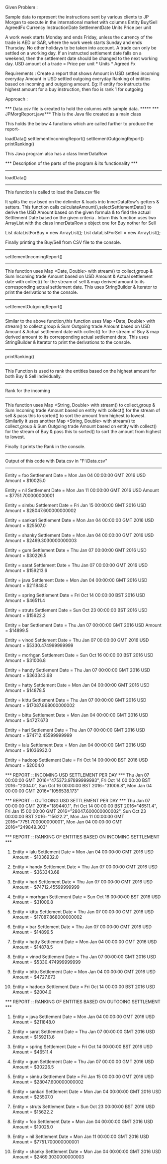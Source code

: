 Given Problem :

Sample data  to represent the instructions sent by various clients to JP Morgan to execute in the international market
with columns Entity Buy/Sell AgreedFx Currency InstructionDate SettlementDate Units Price per unit

A work week starts Monday and ends Friday, unless the currency of the trade is AED or SAR, where the work week starts Sunday and ends Thursday. No other holidays to be taken into account.
A trade can only be settled on a working day.
If an instructed settlement date falls on a weekend, then the settlement date should be changed to the next working day.
USD amount of a trade = Price per unit * Units * Agreed Fx

Requirements :
Create a report that shows
Amount in USD settled incoming everyday
Amount in USD settled outgoing everyday
Ranking of entities based on incoming and outgoing amount. 
Eg: If entity foo instructs the highest amount for a buy instruction, then foo is rank 1 for outgoing

Approach :

*** Data.csv  file is created to hold the columns with sample data. *****
*** JPMorgReport.java***
This is the Java file created as a main class

This holds the below 4 functions which are called further to produce the report-

loadData()
settlementIncomingReport()
settlementOutgoingReport()
printRanking()

This Java  program also has a class InnerDataRow

*** Description of the parts of the program & its functionality ***

**********
loadData()
**********

This function is called to load the Data.csv file

It splits the csv bsed on the delimiter & loads into InnerDataRow's getters & setters.
This function calls calculateAmount(),selectSettlementDate() 
 to derive the USD Amount based on the given formula & to find the actual Settlement Date based on the given criteria .
Inturn this function uses two ArrayList with the class InnerDataRow s object one for Buy nother for Sell

List<InnerDataRow> dataListForBuy = new ArrayList<InnerDataRow>();
List<InnerDataRow> dataListForSell = new ArrayList<InnerDataRow>();



Finally printing  the Buy/Sell from CSV file to the console.

**************************
settlementIncomingReport()
**************************

This function uses Map <Date, Double> with stream() to collect,group & Sum Incoming trade Amount based on USD Amount & Actual settlement date
with collect() for the stream of sell & map derived amount to its corresponding actual settlement date.
This uses StringBuilder & Iterator to print the derivations to the console.

**************************
settlementOutgoingReport()
**************************
Similar to the above function,this function uses Map <Date, Double> with stream() to collect,group & Sum Outgoing trade Amount 
based on USD Amount & Actual settlement date with collect() for the stream of Buy & map derived amount to its corresponding actual settlement date.
This uses StringBuilder & Iterator to print the derivations to the console.


**************
printRanking() 
**************

This Function is used to rank the entities based on the highest amount for both Buy & Sell individually.

**********************
Rank for the incoming
**********************
This function uses Map <String, Double> with stream() to collect,group & Sum Incoming trade Amount based on  entity with collect()
for the stream of sell & pass this to sorted() to sort the amount from highest to lowest.
Similarlly it uses another Map <String, Double> with stream() to collect,group & Sum Outgoing trade Amount based on  entity with collect()
for the stream of Buy & pass this to sorted() to sort the amount from highest to lowest.

Finally it prints the Rank in the console.

*******************************************************
Output of this code with Data.csv in "F:\\Data.csv"
*******************************************************
Entity = foo Settlement Date = Mon Jan 04 00:00:00 GMT 2016 USD Amount = $10025.0

Entity = nil Settlement Date = Mon Jan 11 00:00:00 GMT 2016 USD Amount = $7751.700000000001

Entity = simbu Settlement Date = Fri Jan 15 00:00:00 GMT 2016 USD Amount = $28047.600000000002

Entity = sankari Settlement Date = Mon Jan 04 00:00:00 GMT 2016 USD Amount = $25507.0

Entity = shanky Settlement Date = Mon Jan 04 00:00:00 GMT 2016 USD Amount = $2469.3030000000003

Entity = gum Settlement Date = Thu Jan 07 00:00:00 GMT 2016 USD Amount = $30226.5

Entity = sarat Settlement Date = Thu Jan 07 00:00:00 GMT 2016 USD Amount = $159213.6

Entity = java Settlement Date = Mon Jan 04 00:00:00 GMT 2016 USD Amount = $211848.0

Entity = spring Settlement Date = Fri Oct 14 00:00:00 BST 2016 USD Amount = $46511.4

Entity = struts Settlement Date = Sun Oct 23 00:00:00 BST 2016 USD Amount = $15622.2

Entity = bar Settlement Date = Thu Jan 07 00:00:00 GMT 2016 USD Amount = $14899.5

Entity = vinod Settlement Date = Thu Jan 07 00:00:00 GMT 2016 USD Amount = $5330.474999999999

Entity = morhgan Settlement Date = Sun Oct 16 00:00:00 BST 2016 USD Amount = $31006.8

Entity = handy Settlement Date = Thu Jan 07 00:00:00 GMT 2016 USD Amount = $363343.68

Entity = hatty Settlement Date = Mon Jan 04 00:00:00 GMT 2016 USD Amount = $14878.5

Entity = kittu Settlement Date = Thu Jan 07 00:00:00 GMT 2016 USD Amount = $17087.868000000002

Entity = bittu Settlement Date = Mon Jan 04 00:00:00 GMT 2016 USD Amount = $4727.673

Entity = hari Settlement Date = Thu Jan 07 00:00:00 GMT 2016 USD Amount = $74712.45599999999

Entity = lalu Settlement Date = Mon Jan 04 00:00:00 GMT 2016 USD Amount = $1036932.0

Entity = hadoop Settlement Date = Fri Oct 14 00:00:00 BST 2016 USD Amount = $2004.0


*** REPORT :: INCOMING USD SETTLEMENT PER DAY ***
Thu Jan 07 00:00:00 GMT 2016="475373.97899999993", Fri Oct 14 00:00:00 BST 2016="2004.0", Sun Oct 16 00:00:00 BST 2016="31006.8", Mon Jan 04 00:00:00 GMT 2016="1056538.173"

*** REPORT :: OUTGOING USD SETTLEMENT PER DAY ***
Thu Jan 07 00:00:00 GMT 2016="189440.1", Fri Oct 14 00:00:00 BST 2016="46511.4", Fri Jan 15 00:00:00 GMT 2016="28047.600000000002", Sun Oct 23 00:00:00 BST 2016="15622.2", Mon Jan 11 00:00:00 GMT 2016="7751.700000000001", Mon Jan 04 00:00:00 GMT 2016="249849.303"

*** REPORT :: RANKING OF ENTITIES BASED ON INCOMING SETTLEMENT ***
1) Entity = lalu Settlement Date = Mon Jan 04 00:00:00 GMT 2016 USD Amount = $1036932.0

2) Entity = handy Settlement Date = Thu Jan 07 00:00:00 GMT 2016 USD Amount = $363343.68

3) Entity = hari Settlement Date = Thu Jan 07 00:00:00 GMT 2016 USD Amount = $74712.45599999999

4) Entity = morhgan Settlement Date = Sun Oct 16 00:00:00 BST 2016 USD Amount = $31006.8

5) Entity = kittu Settlement Date = Thu Jan 07 00:00:00 GMT 2016 USD Amount = $17087.868000000002

6) Entity = bar Settlement Date = Thu Jan 07 00:00:00 GMT 2016 USD Amount = $14899.5

7) Entity = hatty Settlement Date = Mon Jan 04 00:00:00 GMT 2016 USD Amount = $14878.5

8) Entity = vinod Settlement Date = Thu Jan 07 00:00:00 GMT 2016 USD Amount = $5330.474999999999

9) Entity = bittu Settlement Date = Mon Jan 04 00:00:00 GMT 2016 USD Amount = $4727.673

10) Entity = hadoop Settlement Date = Fri Oct 14 00:00:00 BST 2016 USD Amount = $2004.0


*** REPORT :: RANKING OF ENTITIES BASED ON OUTGOING SETTLEMENT ***
1) Entity = java Settlement Date = Mon Jan 04 00:00:00 GMT 2016 USD Amount = $211848.0

2) Entity = sarat Settlement Date = Thu Jan 07 00:00:00 GMT 2016 USD Amount = $159213.6

3) Entity = spring Settlement Date = Fri Oct 14 00:00:00 BST 2016 USD Amount = $46511.4

4) Entity = gum Settlement Date = Thu Jan 07 00:00:00 GMT 2016 USD Amount = $30226.5

5) Entity = simbu Settlement Date = Fri Jan 15 00:00:00 GMT 2016 USD Amount = $28047.600000000002

6) Entity = sankari Settlement Date = Mon Jan 04 00:00:00 GMT 2016 USD Amount = $25507.0

7) Entity = struts Settlement Date = Sun Oct 23 00:00:00 BST 2016 USD Amount = $15622.2

8) Entity = foo Settlement Date = Mon Jan 04 00:00:00 GMT 2016 USD Amount = $10025.0

9) Entity = nil Settlement Date = Mon Jan 11 00:00:00 GMT 2016 USD Amount = $7751.700000000001

10) Entity = shanky Settlement Date = Mon Jan 04 00:00:00 GMT 2016 USD Amount = $2469.3030000000003

